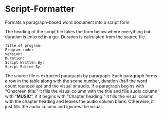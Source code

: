 # Script-Formatter
Formats a paragraph-based word document into a script form

The heading of the script file takes the form below where everything but duration is entered in a gui. Duration is calculated from the source file.
```
Title of program: 
Program code: 
Version: 
Duration: 
Script Written By: 
Script Edited By: 
```

The source file is extracted paragraph by paragraph. Each paragraph forms a row in the table along with the scene number, duration (half the word count rounded up) and the visual or audio. If a paragraph begins with "Onscreen title:" it fills the visual column with the title and fills audio column with "**MUSIC**", if it begins with "Chapter heading:" it fills the visual column with the chapter heading and leaves the audio column blank. Otherwise, it just fills the audio column and ignores the visual.

